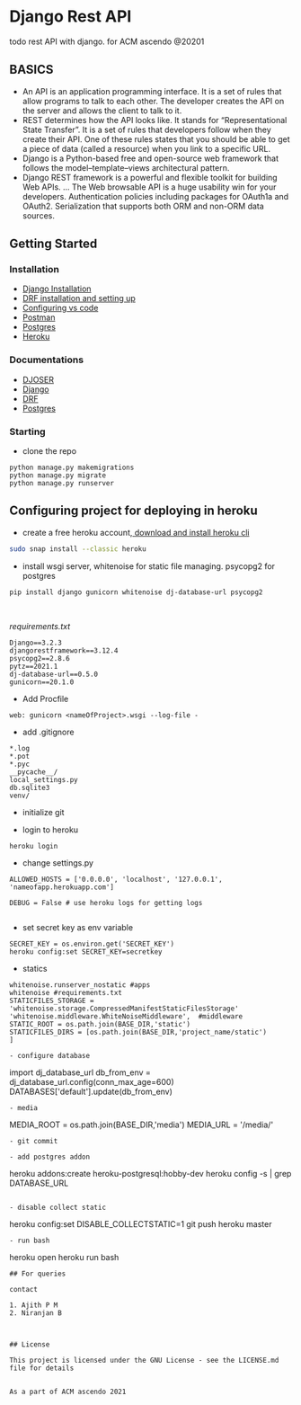 # Django Rest API

todo rest API with django. for ACM ascendo @20201

## BASICS

* An API is an application programming interface. It is a set of rules that allow programs to talk to each other. The developer creates the API on the server and allows the client to talk to it.
* REST determines how the API looks like. It stands for “Representational State Transfer”. It is a set of rules that developers follow when they create their API. One of these rules states that you should be able to get a piece of data (called a resource) when you link to a specific URL.
* Django is a Python-based free and open-source web framework that follows the model–template–views architectural pattern.
* Django REST framework is a powerful and flexible toolkit for building Web APIs. ... The Web browsable API is a huge usability win for your developers. Authentication policies including packages for OAuth1a and OAuth2. Serialization that supports both ORM and non-ORM data sources.
## Getting Started

### Installation

* <a href="https://docs.djangoproject.com/en/1.8/howto/windows/#:~:text=Django%20can%20be%20installed%20easily,version%20in%20the%20command%20prompt.">Django Installation</a>
* <a href="https://www.django-rest-framework.org/#installation">DRF installation and setting up </a>
* <a href="https://djangocentral.com/visual-studio-code-setup-for-django-developers/">Configuring vs code</a>
* <a href="https://www.postman.com/downloads/"> Postman </a>
* <a href="https://www.digitalocean.com/community/tutorials/how-to-use-postgresql-with-your-django-application-on-ubuntu-14-04"> Postgres </a>
* <a href="https://simpleisbetterthancomplex.com/tutorial/2016/08/09/how-to-deploy-django-applications-on-heroku.html"> Heroku </a>

### Documentations

* <a href="https://djoser.readthedocs.io/en/latest/authentication_backends.html"> DJOSER </a>
* <a href="https://docs.djangoproject.com/en/3.2/"> Django </a>
* <a href="https://www.django-rest-framework.org/"> DRF </a>
* <a href="https://www.postgresql.org/docs/">Postgres</a>

### Starting

* clone the repo
```
python manage.py makemigrations
python manage.py migrate
python manage.py runserver
```
## Configuring project for deploying in heroku

- create a free heroku account,<a href="https://devcenter.heroku.com/articles/heroku-cli#download-and-install"> download and install heroku cli</a>
```bash
sudo snap install --classic heroku
```
- install wsgi server, whitenoise for static file managing. psycopg2 for postgres

```
pip install django gunicorn whitenoise dj-database-url psycopg2
```
<br>


<i>requirements.txt</i>
```
Django==3.2.3
djangorestframework==3.12.4
psycopg2==2.8.6
pytz==2021.1
dj-database-url==0.5.0
gunicorn==20.1.0
```

- Add Procfile 

```
web: gunicorn <nameOfProject>.wsgi --log-file -
```
- add .gitignore

```
*.log
*.pot
*.pyc
__pycache__/
local_settings.py
db.sqlite3
venv/
```

- initialize git

- login to heroku
```
heroku login
```
- change settings.py

```
ALLOWED_HOSTS = ['0.0.0.0', 'localhost', '127.0.0.1',            'nameofapp.herokuapp.com']

DEBUG = False # use heroku logs for getting logs


```
- set secret key as env variable

```
SECRET_KEY = os.environ.get('SECRET_KEY')
heroku config:set SECRET_KEY=secretkey
```
- statics
```
whitenoise.runserver_nostatic #apps
whitenoise #requirements.txt
STATICFILES_STORAGE = 'whitenoise.storage.CompressedManifestStaticFilesStorage'
'whitenoise.middleware.WhiteNoiseMiddleware',  #middleware
STATIC_ROOT = os.path.join(BASE_DIR,'static')
STATICFILES_DIRS = [os.path.join(BASE_DIR,'project_name/static')
]

- configure database
```
import dj_database_url
db_from_env = dj_database_url.config(conn_max_age=600)
DATABASES['default'].update(db_from_env)
```
- media
```
MEDIA_ROOT = os.path.join(BASE_DIR,'media')
MEDIA_URL = '/media/'
```
- git commit

- add postgres addon
```
heroku addons:create heroku-postgresql:hobby-dev
heroku config -s | grep DATABASE_URL
```

- disable collect static
```
heroku config:set DISABLE_COLLECTSTATIC=1
git push heroku master
```
- run bash
```
heroku open
heroku run bash
```
## For queries

contact

1. Ajith P M
2. Niranjan B



## License

This project is licensed under the GNU License - see the LICENSE.md file for details


As a part of ACM ascendo 2021

